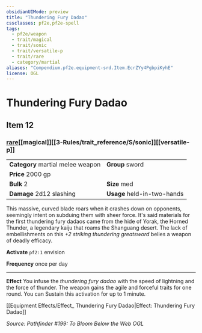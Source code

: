 ```yaml
---
obsidianUIMode: preview
title: "Thundering Fury Dadao"
cssclasses: pf2e,pf2e-spell
tags:
  - pf2e/weapon
  - trait/magical
  - trait/sonic
  - trait/versatile-p
  - trait/rare
  - category/martial
aliases: "Compendium.pf2e.equipment-srd.Item.EcrZYy4PgbpiKyhE"
license: OGL
---
```

# Thundering Fury Dadao
## Item 12
### [rare](rare.md "Rare Rarity Trait")[[magical]][[3-Rules/trait_reference/S/sonic]][[versatile-p]]

|  |  |
| -- | -- |
| **Category** martial melee weapon | **Group** sword |
| **Price** 2000 gp |  |
| **Bulk** 2 | **Size** med |
| **Damage** 2d12 slashing  | **Usage** held-in-two-hands |



This massive, curved blade roars when it crashes down on opponents, seemingly intent on subduing them with sheer force. It's said materials for the first thundering fury dadaos came from the hide of Yorak, the Horned Thunder, a legendary kaiju that roams the Shanguang desert. The lack of embellishments on this _+2 striking thundering greatsword_ belies a weapon of deadly efficacy.

**Activate** `pf2:1` envision

**Frequency** once per day

* * *

**Effect** You infuse the _thundering fury dadao_ with the speed of lightning and the force of thunder. The weapon gains the agile and forceful traits for one round. You can Sustain this activation for up to 1 minute.

[[Equipment Effects/Effect_ Thundering Fury Dadao|Effect: Thundering Fury Dadao]]

*Source: Pathfinder #199: To Bloom Below the Web*
*OGL*